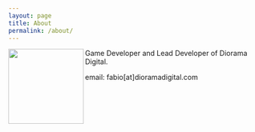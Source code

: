 ```yaml
---
layout: page
title: About
permalink: /about/
---
```


<img src="./about_img.jpg" width="150" align="left">
Game Developer and Lead Developer of Diorama Digital.

email: fabio[at]dioramadigital.com
